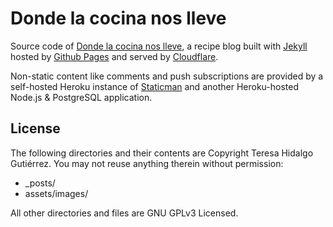 # Donde la cocina nos lleve

Source code of [Donde la cocina nos lleve](https://dondelacocinanoslleve.com), a recipe blog built with [Jekyll](http://jekyllrb.com) hosted by [Github Pages](https://pages.github.com/) and served by [Cloudflare](https://www.cloudflare.com).

Non-static content like comments and push subscriptions are provided by a self-hosted Heroku instance of [Staticman](https://staticman.net) and another Heroku-hosted Node.js & PostgreSQL application.

## License

The following directories and their contents are Copyright Teresa Hidalgo Gutiérrez. You may not reuse anything therein without permission:

* \_posts/
* assets/images/

All other directories and files are GNU GPLv3 Licensed.
